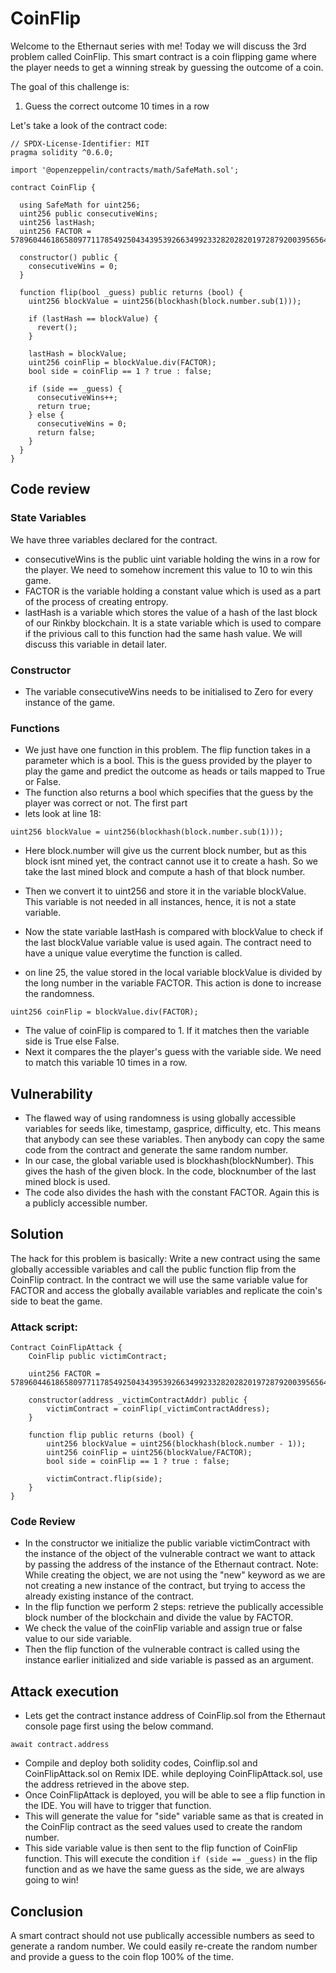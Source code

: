 # CoinFlip

Welcome to the Ethernaut series with me!
Today we will discuss the 3rd problem called CoinFlip.
This smart contract is a coin flipping game where the player needs to get a winning streak by guessing the outcome of a coin. 

The goal of this challenge is:
1. Guess the correct outcome 10 times in a row

Let's take a look of the contract code:
```solidity
// SPDX-License-Identifier: MIT
pragma solidity ^0.6.0;

import '@openzeppelin/contracts/math/SafeMath.sol';

contract CoinFlip {

  using SafeMath for uint256;
  uint256 public consecutiveWins;
  uint256 lastHash;
  uint256 FACTOR = 57896044618658097711785492504343953926634992332820282019728792003956564819968;

  constructor() public {
    consecutiveWins = 0;
  }

  function flip(bool _guess) public returns (bool) {
    uint256 blockValue = uint256(blockhash(block.number.sub(1)));

    if (lastHash == blockValue) {
      revert();
    }

    lastHash = blockValue;
    uint256 coinFlip = blockValue.div(FACTOR);
    bool side = coinFlip == 1 ? true : false;

    if (side == _guess) {
      consecutiveWins++;
      return true;
    } else {
      consecutiveWins = 0;
      return false;
    }
  }
}
```
## Code review

### State Variables
We have three variables declared for the contract. 
- consecutiveWins is the public uint variable holding the wins in a row for the player. We need to somehow increment this value to 10 to win this game.
- FACTOR is the variable holding a constant value which is used as a part of the process of creating entropy.
- lastHash is a variable which stores the value of a hash of the last block of our Rinkby blockchain. It is a state variable which is used to compare if the privious call to this function had the same hash value. We will discuss this variable in detail later.

### Constructor
- The variable consecutiveWins needs to be initialised to Zero for every instance of the game.

### Functions
- We just have one function in this problem. The flip function takes in a parameter which is a bool. This is the guess provided by the player to play the game and predict the outcome as heads or tails mapped to True or False.
- The function also returns a bool which specifies that the guess by the player was correct or not.
The first part 
- lets look at line 18:
```solidity
uint256 blockValue = uint256(blockhash(block.number.sub(1)));
```
- Here block.number will give us the current block number, but as this block isnt mined yet, the contract cannot use it to create a hash. So we take the last mined block and compute a hash of that block number.
- Then we convert it to uint256 and store it in the variable blockValue. This variable is not needed in all instances, hence, it is not a state variable.
- Now the state variable lastHash is compared with blockValue to check if the last blockValue variable value is used again. The contract need to have a unique value everytime the function is called.

- on line 25, the value stored in the local variable blockValue is divided by the long number in the variable FACTOR. This action is done to increase the randomness. 
```solidity
uint256 coinFlip = blockValue.div(FACTOR);
```
- The value of coinFlip is compared to 1. If it matches then the variable side is True else False.
- Next it compares the the player's guess with the variable side. We need to match this variable 10 times in a row.

## Vulnerability

- The flawed way of using randomness is using globally accessible variables for seeds like, timestamp, gasprice, difficulty, etc. This means that anybody can see these variables. Then anybody can copy the same code from the contract and generate the same random number. 
- In our case, the global variable used is blockhash(blockNumber). This gives the hash of the given block. In the code, blocknumber of the last mined block is used.
- The code also divides the hash with the constant FACTOR. Again this is a publicly accessible number.

## Solution
The hack for this problem is basically:
Write a new contract using the same globally accessible variables and call the public function flip from the CoinFlip contract. In the contract we will use the same variable value for FACTOR and access the globally available variables and replicate the coin's side to beat the game.

### Attack script:
```solidity
Contract CoinFlipAttack {
	CoinFlip public victimContract;

    uint256 FACTOR = 57896044618658097711785492504343953926634992332820282019728792003956564819968;

	constructor(address _victimContractAddr) public {
		victimContract = coinFlip(_victimContractAddress);
	}
	
	function flip public returns (bool) {
		uint256 blockValue = uint256(blockhash(block.number - 1));
		uint256 coinFlip = uint256(blockValue/FACTOR);
		bool side = coinFlip == 1 ? true : false;

		victimContract.flip(side);
	}
}
```

### Code Review

- In the constructor we initialize the public variable victimContract with the instance of the object of the vulnerable contract we want to attack by passing the address of the instance of the Ethernaut contract. Note: While creating the object, we are not using the "new" keyword as we are not creating a new instance of the contract, but trying to access the already existing instance of the contract. 
- In the flip function we perform 2 steps: retrieve the publically accessible block number of the blockchain and divide the value by FACTOR.
- We check the value of the coinFlip variable and assign true or false value to our side variable.
- Then the flip function of the vulnerable contract is called using the instance earlier initialized and side variable is passed as an argument. 

## Attack execution

- Lets get the contract instance address of CoinFlip.sol from the Ethernaut console page first using the below command.
```solidity
await contract.address
```
- Compile and deploy both solidity codes, Coinflip.sol and CoinFlipAttack.sol on Remix IDE. while deploying CoinFlipAttack.sol, use the address retrieved in the above step.
- Once CoinFlipAttack is deployed, you will be able to see a flip function in the IDE. You will have to trigger that function. 
- This will generate the value for "side" variable same as that is created in the CoinFlip contract as the seed values used to create the random number.
- This side variable value is then sent to the flip function of CoinFlip function. This will execute the condition `if (side == _guess)` in the flip function and as we have the same guess as the side, we are always going to win!

## Conclusion
A smart contract should not use publically accessible numbers as seed to generate a random number. We could easily re-create the random number and provide a guess to the coin flop 100% of the time.